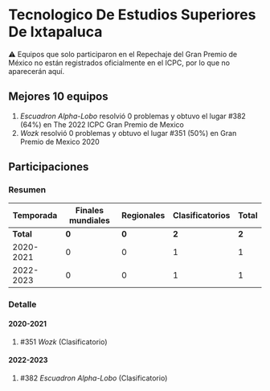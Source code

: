 # Tecnologico De Estudios Superiores De Ixtapaluca

:warning: Equipos que solo participaron en el Repechaje del Gran Premio de México no están registrados oficialmente en el ICPC, por lo que no aparecerán aquí.

## Mejores 10 equipos

1. _Escuadron Alpha-Lobo_ resolvió 0 problemas y obtuvo el lugar #382 (64%) en The 2022 ICPC Gran Premio de Mexico
1. _Wozk_ resolvió 0 problemas y obtuvo el lugar #351 (50%) en Gran Premio de Mexico 2020

## Participaciones

### Resumen

| Temporada | Finales mundiales | Regionales | Clasificatorios | Total |
| --- | --- | --- | --- | --- |
| **Total** | **0** | **0** | **2** | **2** |
| 2020-2021 | 0 | 0 | 1 | 1 |
| 2022-2023 | 0 | 0 | 1 | 1 |

### Detalle

#### 2020-2021

1. #351 _Wozk_ (Clasificatorio)

#### 2022-2023

1. #382 _Escuadron Alpha-Lobo_ (Clasificatorio)




